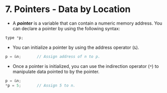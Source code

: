 # 7. Pointers - Data by Location

- A ***pointer*** is a variable that can contain a numeric memory address. You can declare a pointer by using the following syntax:
```cpp
type *p;
```

- You can initialize a pointer by using the address operator (`&`).
```cpp
p = &n;       // Assign address of n to p.
```

- Once a pointer is initialized, you can use the indirection operator (`*`) to manipulate data pointed to by the pointer.
```cpp
p = &n;
*p = 5;       // Assign 5 to n.
```